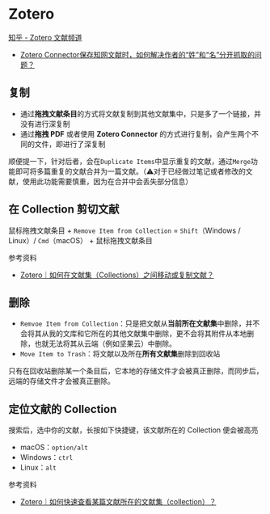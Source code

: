 # Zotero

[知乎 - Zotero 文献频道](https://www.zhihu.com/column/zotero)

- [Zotero Connector保存知网文献时，如何解决作者的“姓”和“名”分开抓取的问题？](https://zhuanlan.zhihu.com/p/111019045)

## 复制

- 通过**拖拽文献条目**的方式将文献复制到其他文献集中，只是多了一个链接，并没有进行深复制
- 通过**拖拽 PDF** 或者使用 **Zotero Connector** 的方式进行复制，会产生两个不同的文件，即进行了深复制

顺便提一下，针对后者，会在`Duplicate Items`中显示重复的文献，通过`Merge`功能即可将多篇重复的文献合并为一篇文献。（⚠️对于已经做过笔记或者修改的文献，使用此功能需要慎重，因为在合并中会丢失部分信息）

## 在 Collection 剪切文献

鼠标拖拽文献条目 + `Remove Item from Collection` = `Shift`（Windows / Linux）/ `Cmd`（macOS） + 鼠标拖拽文献条目

参考资料

- [Zotero｜如何在文献集（Collections）之间移动或复制文献？](https://zhuanlan.zhihu.com/p/144836485)

## 删除

- `Remvoe Item from Collection`：只是把文献从**当前所在文献集**中删除，并不会将其从我的文库和它所在的其他文献集中删除，更不会将其附件从本地删除，也就无法将其从云端（例如坚果云）中删除。
- `Move Item to Trash`：将文献以及所在**所有文献集**删除到回收站

只有在回收站删除某一个条目后，它本地的存储文件才会被真正删除，而同步后，远端的存储文件才会被真正删除。

## 定位文献的 Collection

搜索后，选中你的文献，长按如下快捷键，该文献所在的 Collection 便会被高亮

- macOS：`option/alt`
- Windows：`ctrl`
- Linux：`alt`

参考资料

- [Zotero｜如何快速查看某篇文献所在的文献集（collection）？](https://zhuanlan.zhihu.com/p/142817338)

